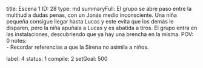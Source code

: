 title:          Escena 1
ID:             28
type:           md
summaryFull:    El grupo se abre paso entre la multitud a dudas penas, con un Jonás medio inconsciente. Una niña pequeña consigue llegar hasta Lucas y este evita que los demás le disparen, pero la niña apuñala a Lucas y es abatida a tiros. El grupo entra en las instalaciones, descubriendo que ya hay una brencha en la misma.
POV:            0
notes:          
                - Recordar referencias a que la Sirena no asimila a niños.
                
label:          4
status:         1
compile:        2
setGoal:        500


